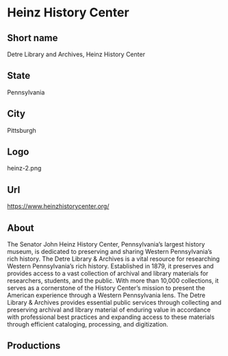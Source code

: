 # Heinz History Center

## Short name

Detre Library and Archives, Heinz History Center

## State

Pennsylvania

## City

Pittsburgh

## Logo

heinz-2.png

## Url

https://www.heinzhistorycenter.org/

## About

The Senator John Heinz History Center, Pennsylvania’s largest history museum, is dedicated to preserving and sharing Western Pennsylvania’s rich history. The Detre Library & Archives is a vital resource for researching Western Pennsylvania’s rich history. Established in 1879, it preserves and provides access to a vast collection of archival and library materials for researchers, students, and the public. With more than 10,000 collections, it serves as a cornerstone of the History Center’s mission to present the American experience through a Western Pennsylvania lens. The Detre Library & Archives provides essential public services through collecting and preserving archival and library material of enduring value in accordance with professional best practices and expanding access to these materials through efficient cataloging, processing, and digitization.

## Productions
